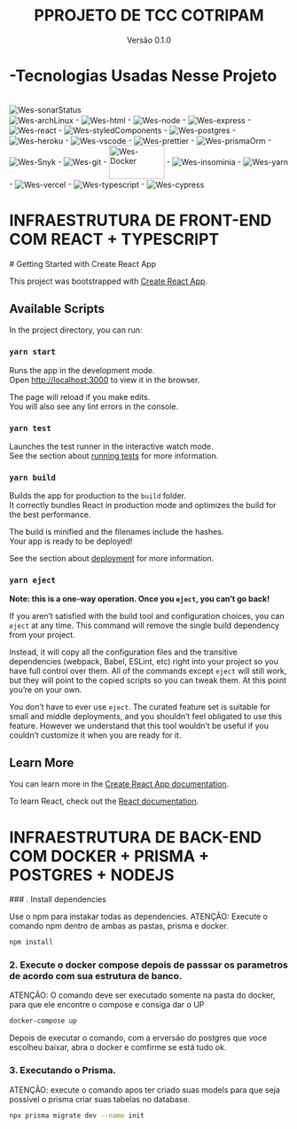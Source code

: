 <div align="center">
  <h1>PPROJETO DE TCC COTRIPAM</h1>
  <p>Versão 0.1.0</p>
</div>
<h1>-Tecnologias Usadas Nesse Projeto</h1><br>
<img align="center" alt="Wes-sonarStatus" height=auto width=auto src="https://sonarcloud.io/api/project_badges/quality_gate?project=Wesllen-Vinicius_CotripamTS">
<div style="display:inline_block">
<img align="center" alt="Wes-archLinux" height=auto width=auto src="https://img.shields.io/badge/Arch_Linux-1793D1?style=for-the-badge&logo=arch-linux&logoColor=white"> -
<img align="center" alt="Wes-html" height=auto width=auto src="https://img.shields.io/badge/HTML-239120?style=for-the-badge&logo=html5&logoColor=white"> -
<img align="center" alt="Wes-node" height=auto width=auto src="https://img.shields.io/badge/Node.js-43853D?style=for-the-badge&logo=node.js&logoColor=white"> -
<img align="center" alt="Wes-express" height=auto width=auto src="https://img.shields.io/badge/Express.js-404D59?style=for-the-badge"> -
<img align="center" alt="Wes-react" height=auto width=auto src="https://img.shields.io/badge/React-20232A?style=for-the-badge&logo=react&logoColor=61DAFB"> -
<img align="center" alt="Wes-styledComponents" height=auto width=auto src="https://img.shields.io/badge/styled--components-DB7093?style=for-the-badge&logo=styled-components&logoColor=white"> -
<img align="center" alt="Wes-postgres" height=auto width=auto src="https://img.shields.io/badge/PostgreSQL-316192?style=for-the-badge&logo=postgresql&logoColor=white"> 
-
<img align="center" alt="Wes-heroku" height=auto width=auto src="https://img.shields.io/badge/Heroku-430098?style=for-the-badge&logo=heroku&logoColor=white"> -
<img align="center" alt="Wes-vscode" height=auto width=auto src="https://img.shields.io/badge/Visual_Studio_Code-0078D4?style=for-the-badge&logo=visual%20studio%20code&logoColor=white"> -
<img align="center" alt="Wes-prettier" height=auto width=auto src="https://img.shields.io/badge/prettier-1A2C34?style=for-the-badge&logo=prettier&logoColor=F7BA3E"> -
<img align="center" alt="Wes-prismaOrm" height=auto width=auto src="https://img.shields.io/badge/Prisma-3982CE?style=for-the-badge&logo=Prisma&logoColor=white"> -
<img align="center" alt="Wes-Snyk" height=auto width=auto src="https://img.shields.io/badge/Snyk-4C4A73?style=for-the-badge&logo=snyk&logoColor=white"> -
<img align="center" alt="Wes-git" height=auto width=auto src="https://img.shields.io/badge/GIT-E44C30?style=for-the-badge&logo=git&logoColor=white"> -
<img align="center" alt="Wes-Docker" height="60" width="100" src="https://cdn.jsdelivr.net/gh/devicons/devicon/icons/docker/docker-original-wordmark.svg"> -
<img align="center" alt="Wes-insominia" height=auto width=auto src="https://img.shields.io/badge/Insomnia-black?style=for-the-badge&logo=insomnia&logoColor=5849BE"> -
<img align="center" alt="Wes-yarn" height=auto width=auto src="https://img.shields.io/badge/yarn-%232C8EBB.svg?style=for-the-badge&logo=yarn&logoColor=white"> -
<img align="center" alt="Wes-vercel" height=auto width=auto src="https://img.shields.io/badge/vercel-%23000000.svg?style=for-the-badge&logo=vercel&logoColor=white"> -
<img align="center" alt="Wes-typescript" height=auto width=auto src="https://img.shields.io/badge/typescript-%23007ACC.svg?style=for-the-badge&logo=typescript&logoColor=white"> -
<img align="center" alt="Wes-cypress" height=auto width=auto src="https://img.shields.io/badge/-cypress-%23E5E5E5?style=for-the-badge&logo=cypress&logoColor=058a5e">
</div>
<h1>INFRAESTRUTURA DE FRONT-END COM REACT + TYPESCRIPT</h1>
# Getting Started with Create React App

This project was bootstrapped with [Create React App](https://github.com/facebook/create-react-app).

## Available Scripts

In the project directory, you can run:

### `yarn start`

Runs the app in the development mode.\
Open [http://localhost:3000](http://localhost:3000) to view it in the browser.

The page will reload if you make edits.\
You will also see any lint errors in the console.

### `yarn test`

Launches the test runner in the interactive watch mode.\
See the section about [running tests](https://facebook.github.io/create-react-app/docs/running-tests) for more information.

### `yarn build`

Builds the app for production to the `build` folder.\
It correctly bundles React in production mode and optimizes the build for the best performance.

The build is minified and the filenames include the hashes.\
Your app is ready to be deployed!

See the section about [deployment](https://facebook.github.io/create-react-app/docs/deployment) for more information.

### `yarn eject`

**Note: this is a one-way operation. Once you `eject`, you can’t go back!**

If you aren’t satisfied with the build tool and configuration choices, you can `eject` at any time. This command will remove the single build dependency from your project.

Instead, it will copy all the configuration files and the transitive dependencies (webpack, Babel, ESLint, etc) right into your project so you have full control over them. All of the commands except `eject` will still work, but they will point to the copied scripts so you can tweak them. At this point you’re on your own.

You don’t have to ever use `eject`. The curated feature set is suitable for small and middle deployments, and you shouldn’t feel obligated to use this feature. However we understand that this tool wouldn’t be useful if you couldn’t customize it when you are ready for it.

## Learn More

You can learn more in the [Create React App documentation](https://facebook.github.io/create-react-app/docs/getting-started).

To learn React, check out the [React documentation](https://reactjs.org/).

<h1>INFRAESTRUTURA DE BACK-END COM DOCKER + PRISMA + POSTGRES + NODEJS</h1>
### . Install dependencies

Use o npm para instakar todas as dependencies.
ATENÇÃO: Execute o comando npm dentro de ambas as pastas, prisma e docker.

```bash
npm install
```

### 2. Execute o docker compose depois de passsar os parametros de acordo com sua estrutura de banco.

ATENÇÃO: O comando deve ser executado somente na pasta do docker, para que ele encontre o compose e consiga dar o UP

```bash
docker-compose up
```

Depois de executar o comando, com a erversão do postgres que voce escolheu baixar, abra o docker e comfirme se está tudo ok.

### 3. Executando o Prisma.

ATENÇÃO: execute o comando apos ter criado suas models para que seja possivel o prisma criar suas tabelas no database.

```bash
npx prisma migrate dev --name init
```

